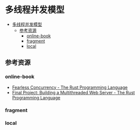 # 多线程并发模型

<!--ts-->
* [多线程并发模型](#多线程并发模型)
   * [参考资源](#参考资源)
      * [online-book](#online-book)
      * [fragment](#fragment)
      * [local](#local)

<!-- Created by https://github.com/ekalinin/github-markdown-toc -->
<!-- Added by: kuanhsiaokuo, at: Sun Jul  3 00:03:53 CST 2022 -->

<!--te-->

## 参考资源

### online-book

- [Fearless Concurrency - The Rust Programming Language](https://doc.rust-lang.org/book/ch16-00-concurrency.html)
- [Final Project: Building a Multithreaded Web Server - The Rust Programming Language](https://doc.rust-lang.org/book/ch20-00-final-project-a-web-server.html)

### fragment

### local

